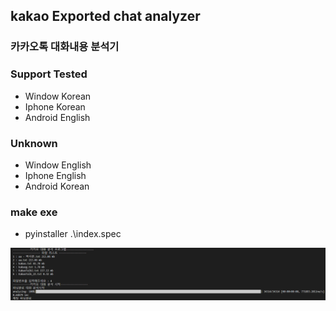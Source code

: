 ## kakao Exported chat analyzer

### 카카오톡 대화내용 분석기

### Support Tested

- Window Korean
- Iphone Korean
- Android English

### Unknown

- Window English
- Iphone English
- Android Korean

### make exe

- pyinstaller .\index.spec

![console.png](https://raw.githubusercontent.com/lomal788/kakao-chat-analyzer/main/img/console.png)
